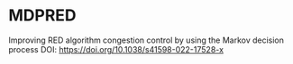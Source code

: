 # MDPRED

 Improving RED algorithm congestion control by using the Markov decision process    DOI: https://doi.org/10.1038/s41598-022-17528-x

